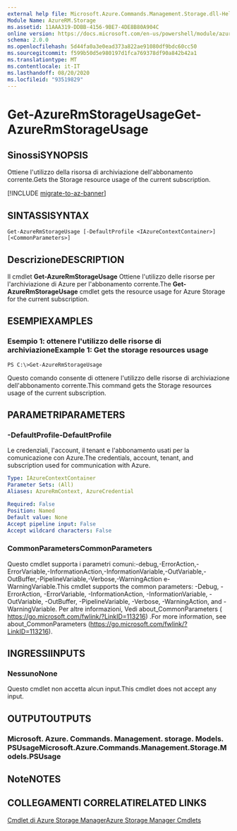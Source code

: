 ```yaml
---
external help file: Microsoft.Azure.Commands.Management.Storage.dll-Help.xml
Module Name: AzureRM.Storage
ms.assetid: 11AAA319-DDBB-4156-9BE7-4DE8B80A904C
online version: https://docs.microsoft.com/en-us/powershell/module/azurerm.storage/get-azurermstorageusage
schema: 2.0.0
ms.openlocfilehash: 5d44fa0a3e0ead373a822ae91080df9bdc60cc50
ms.sourcegitcommit: f599b50d5e980197d1fca769378df90a842b42a1
ms.translationtype: MT
ms.contentlocale: it-IT
ms.lasthandoff: 08/20/2020
ms.locfileid: "93519829"
---
```

# <span data-ttu-id="cdd5f-101">Get-AzureRmStorageUsage</span><span class="sxs-lookup"><span data-stu-id="cdd5f-101">Get-AzureRmStorageUsage</span></span>

## <span data-ttu-id="cdd5f-102">Sinossi</span><span class="sxs-lookup"><span data-stu-id="cdd5f-102">SYNOPSIS</span></span>
<span data-ttu-id="cdd5f-103">Ottiene l'utilizzo della risorsa di archiviazione dell'abbonamento corrente.</span><span class="sxs-lookup"><span data-stu-id="cdd5f-103">Gets the Storage resource usage of the current subscription.</span></span>

[!INCLUDE [migrate-to-az-banner](../../includes/migrate-to-az-banner.md)]

## <span data-ttu-id="cdd5f-104">SINTASSI</span><span class="sxs-lookup"><span data-stu-id="cdd5f-104">SYNTAX</span></span>

```
Get-AzureRmStorageUsage [-DefaultProfile <IAzureContextContainer>] [<CommonParameters>]
```

## <span data-ttu-id="cdd5f-105">Descrizione</span><span class="sxs-lookup"><span data-stu-id="cdd5f-105">DESCRIPTION</span></span>
<span data-ttu-id="cdd5f-106">Il cmdlet **Get-AzureRmStorageUsage** Ottiene l'utilizzo delle risorse per l'archiviazione di Azure per l'abbonamento corrente.</span><span class="sxs-lookup"><span data-stu-id="cdd5f-106">The **Get-AzureRmStorageUsage** cmdlet gets the resource usage for Azure Storage for the current subscription.</span></span>

## <span data-ttu-id="cdd5f-107">ESEMPI</span><span class="sxs-lookup"><span data-stu-id="cdd5f-107">EXAMPLES</span></span>

### <span data-ttu-id="cdd5f-108">Esempio 1: ottenere l'utilizzo delle risorse di archiviazione</span><span class="sxs-lookup"><span data-stu-id="cdd5f-108">Example 1: Get the storage resources usage</span></span>
```
PS C:\>Get-AzureRmStorageUsage
```

<span data-ttu-id="cdd5f-109">Questo comando consente di ottenere l'utilizzo delle risorse di archiviazione dell'abbonamento corrente.</span><span class="sxs-lookup"><span data-stu-id="cdd5f-109">This command gets the Storage resources usage of the current subscription.</span></span>

## <span data-ttu-id="cdd5f-110">PARAMETRI</span><span class="sxs-lookup"><span data-stu-id="cdd5f-110">PARAMETERS</span></span>

### <span data-ttu-id="cdd5f-111">-DefaultProfile</span><span class="sxs-lookup"><span data-stu-id="cdd5f-111">-DefaultProfile</span></span>
<span data-ttu-id="cdd5f-112">Le credenziali, l'account, il tenant e l'abbonamento usati per la comunicazione con Azure.</span><span class="sxs-lookup"><span data-stu-id="cdd5f-112">The credentials, account, tenant, and subscription used for communication with Azure.</span></span>

```yaml
Type: IAzureContextContainer
Parameter Sets: (All)
Aliases: AzureRmContext, AzureCredential

Required: False
Position: Named
Default value: None
Accept pipeline input: False
Accept wildcard characters: False
```

### <span data-ttu-id="cdd5f-113">CommonParameters</span><span class="sxs-lookup"><span data-stu-id="cdd5f-113">CommonParameters</span></span>
<span data-ttu-id="cdd5f-114">Questo cmdlet supporta i parametri comuni:-debug,-ErrorAction,-ErrorVariable,-InformationAction,-InformationVariable,-OutVariable,-OutBuffer,-PipelineVariable,-Verbose,-WarningAction e-WarningVariable.</span><span class="sxs-lookup"><span data-stu-id="cdd5f-114">This cmdlet supports the common parameters: -Debug, -ErrorAction, -ErrorVariable, -InformationAction, -InformationVariable, -OutVariable, -OutBuffer, -PipelineVariable, -Verbose, -WarningAction, and -WarningVariable.</span></span> <span data-ttu-id="cdd5f-115">Per altre informazioni, Vedi about_CommonParameters ( https://go.microsoft.com/fwlink/?LinkID=113216) .</span><span class="sxs-lookup"><span data-stu-id="cdd5f-115">For more information, see about_CommonParameters (https://go.microsoft.com/fwlink/?LinkID=113216).</span></span>

## <span data-ttu-id="cdd5f-116">INGRESSI</span><span class="sxs-lookup"><span data-stu-id="cdd5f-116">INPUTS</span></span>

### <span data-ttu-id="cdd5f-117">Nessuno</span><span class="sxs-lookup"><span data-stu-id="cdd5f-117">None</span></span>
<span data-ttu-id="cdd5f-118">Questo cmdlet non accetta alcun input.</span><span class="sxs-lookup"><span data-stu-id="cdd5f-118">This cmdlet does not accept any input.</span></span>

## <span data-ttu-id="cdd5f-119">OUTPUT</span><span class="sxs-lookup"><span data-stu-id="cdd5f-119">OUTPUTS</span></span>

### <span data-ttu-id="cdd5f-120">Microsoft. Azure. Commands. Management. storage. Models. PSUsage</span><span class="sxs-lookup"><span data-stu-id="cdd5f-120">Microsoft.Azure.Commands.Management.Storage.Models.PSUsage</span></span>

## <span data-ttu-id="cdd5f-121">Note</span><span class="sxs-lookup"><span data-stu-id="cdd5f-121">NOTES</span></span>

## <span data-ttu-id="cdd5f-122">COLLEGAMENTI CORRELATI</span><span class="sxs-lookup"><span data-stu-id="cdd5f-122">RELATED LINKS</span></span>

[<span data-ttu-id="cdd5f-123">Cmdlet di Azure Storage Manager</span><span class="sxs-lookup"><span data-stu-id="cdd5f-123">Azure Storage Manager Cmdlets</span></span>](./AzureRM.Storage.md)


